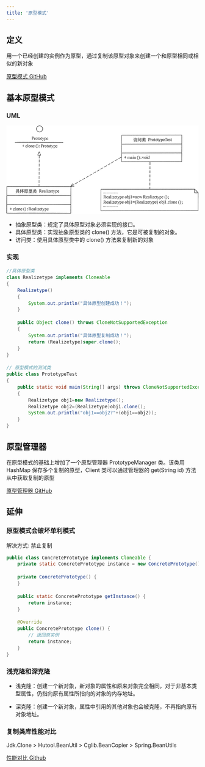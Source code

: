 ```yaml
---
title: '原型模式'
---
```


## 定义

用一个已经创建的实例作为原型，通过复制该原型对象来创建一个和原型相同或相似的新对象

[原型模式 GitHub](https://github.com/wangwei461/code-advanced-way/tree/master/design-pattern/src/main/java/com/example/design/pattern/prototype)

## 基本原型模式

### UML

![](../../resources/pattern/1Q114101Fa22.gif)

* 抽象原型类：规定了具体原型对象必须实现的接口。
* 具体原型类：实现抽象原型类的 clone() 方法，它是可被复制的对象。
* 访问类：使用具体原型类中的 clone() 方法来复制新的对象

### 实现

```java
//具体原型类
class Realizetype implements Cloneable
{
    Realizetype()
    {
        System.out.println("具体原型创建成功！");
    }
    
    public Object clone() throws CloneNotSupportedException
    {
        System.out.println("具体原型复制成功！");
        return (Realizetype)super.clone();
    }
}

// 原型模式的测试类
public class PrototypeTest
{
    public static void main(String[] args) throws CloneNotSupportedException
    {
        Realizetype obj1=new Realizetype();
        Realizetype obj2=(Realizetype)obj1.clone();
        System.out.println("obj1==obj2?"+(obj1==obj2));
    }
}
```

## 原型管理器

在原型模式的基础上增加了一个原型管理器 PrototypeManager 类。该类用 HashMap 保存多个复制的原型，Client 类可以通过管理器的 get(String id) 方法从中获取复制的原型

[原型管理器 GitHub](https://github.com/wangwei461/code-advanced-way/blob/master/design-pattern/src/main/java/com/example/design/pattern/prototype/ProtoTypeManger.java)

## 延伸

### 原型模式会破坏单利模式

解决方式: 禁止复制

```java
public class ConcretePrototype implements Cloneable {
    private static ConcretePrototype instance = new ConcretePrototype();

    private ConcretePrototype() {
    }

    public static ConcretePrototype getInstance() {
        return instance;
    }

    @Override
    public ConcretePrototype clone() {
        // 返回原实例
        return instance;
    }
}
```

### 浅克隆和深克隆

* 浅克隆：创建一个新对象，新对象的属性和原来对象完全相同，对于非基本类型属性，仍指向原有属性所指向的对象的内存地址。

* 深克隆：创建一个新对象，属性中引用的其他对象也会被克隆，不再指向原有对象地址。

### 复制类库性能对比

Jdk.Clone > Hutool.BeanUtil > Cglib.BeanCopier  > Spring.BeanUtils

[性能对比 Github](https://github.com/wangwei461/code-advanced-way/blob/master/design-pattern/src/main/java/com/example/design/pattern/prototype/CloneBean.java)